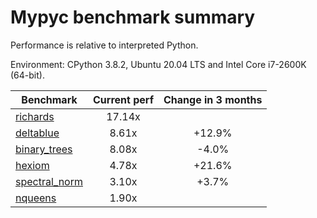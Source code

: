 # Mypyc benchmark summary

Performance is relative to interpreted Python.

Environment: CPython 3.8.2, Ubuntu 20.04 LTS and Intel Core i7-2600K (64-bit).

| Benchmark | Current perf | Change in 3 months |
| --- | :---: | :---: |
| [richards](benchmarks/richards.md) | 17.14x |  |
| [deltablue](benchmarks/deltablue.md) | 8.61x | +12.9% |
| [binary_trees](benchmarks/binary_trees.md) | 8.08x | -4.0% |
| [hexiom](benchmarks/hexiom.md) | 4.78x | +21.6% |
| [spectral_norm](benchmarks/spectral_norm.md) | 3.10x | +3.7% |
| [nqueens](benchmarks/nqueens.md) | 1.90x |  |

